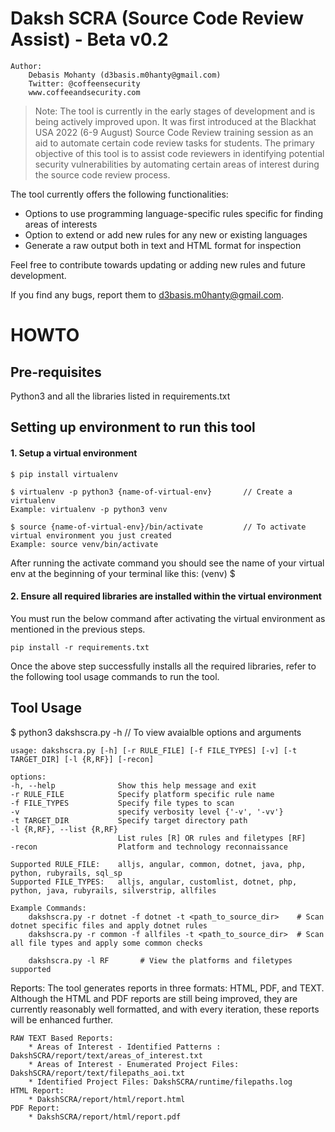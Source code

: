 # Daksh SCRA (Source Code Review Assist) - Beta v0.2

```
Author: 	
	Debasis Mohanty (d3basis.m0hanty@gmail.com)
	Twitter: @coffeensecurity
	www.coffeeandsecurity.com
```


> Note: The tool is currently in the early stages of development and is being actively improved upon. It was first introduced at the Blackhat USA 2022 (6-9 August) Source Code Review training session as an aid to automate certain code review tasks for students. The primary objective of this tool is to assist code reviewers in identifying potential security vulnerabilities by automating certain areas of interest during the source code review process. 

The tool currently offers the following functionalities: 
* Options to use programming language-specific rules specific for finding areas of interests
* Option to extend or add new rules for any new or existing languages
* Generate a raw output both in text and HTML format for inspection

Feel free to contribute towards updating or adding new rules and future development.

If you find any bugs, report them to d3basis.m0hanty@gmail.com.



# HOWTO

## Pre-requisites
Python3 and all the libraries listed in requirements.txt

## Setting up environment to run this tool

#### 1. Setup a virtual environment
	$ pip install virtualenv

	$ virtualenv -p python3 {name-of-virtual-env}  		// Create a virtualenv
	Example: virtualenv -p python3 venv

	$ source {name-of-virtual-env}/bin/activate 		// To activate virtual environment you just created
	Example: source venv/bin/activate

After running the activate command you should see the name of your virtual env at the beginning of your terminal like this:
	(venv) $ 

#### 2. Ensure all required libraries are installed within the virtual environment
You must run the below command after activating the virtual environment as mentioned in the previous steps.

	pip install -r requirements.txt

Once the above step successfully installs all the required libraries, refer to the following tool usage commands to run the tool.

## Tool Usage

$ python3 dakshscra.py -h		// To view avaialble options and arguments

	usage: dakshscra.py [-h] [-r RULE_FILE] [-f FILE_TYPES] [-v] [-t TARGET_DIR] [-l {R,RF}] [-recon]

	options:
	-h, --help            	Show this help message and exit
	-r RULE_FILE          	Specify platform specific rule name
	-f FILE_TYPES         	Specify file types to scan
	-v                    	specify verbosity level {'-v', '-vv'}
	-t TARGET_DIR         	Specify target directory path
	-l {R,RF}, --list {R,RF}
							List rules [R] OR rules and filetypes [RF]
	-recon                	Platform and technology reconnaissance

	Supported RULE_FILE: 	alljs, angular, common, dotnet, java, php, python, rubyrails, sql_sp
	Supported FILE_TYPES:	alljs, angular, customlist, dotnet, php, python, java, rubyrails, silverstrip, allfiles

```
Example Commands: 
	dakshscra.py -r dotnet -f dotnet -t <path_to_source_dir>	# Scan dotnet specific files and apply dotnet rules
	dakshscra.py -r common -f allfiles -t <path_to_source_dir>	# Scan all file types and apply some common checks

	dakshscra.py -l RF	 	 # View the platforms and filetypes supported	
```

Reports: The tool generates reports in three formats: HTML, PDF, and TEXT. Although the HTML and PDF reports are still being improved, they are currently reasonably well formatted, and with every iteration, these reports will be enhanced further. 

	RAW TEXT Based Reports: 	
		* Areas of Interest - Identified Patterns : 	DakshSCRA/report/text/areas_of_interest.txt
		* Areas of Interest - Enumerated Project Files: DakshSCRA/report/text/filepaths_aoi.txt
		* Identified Project Files:	DakshSCRA/runtime/filepaths.log
	HTML Report:
		* DakshSCRA/report/html/report.html
	PDF Report:
		* DakshSCRA/report/html/report.pdf
